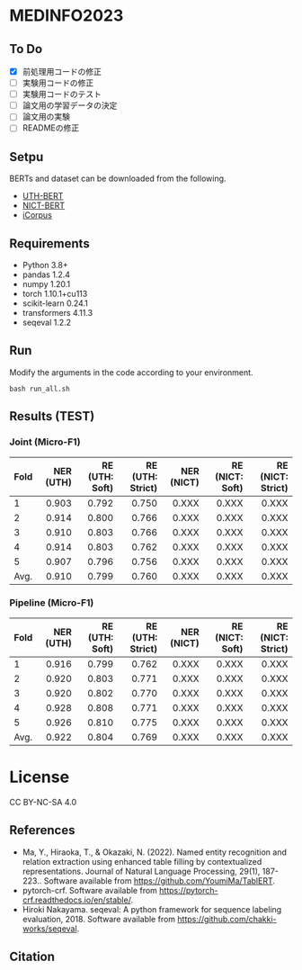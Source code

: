 # MEDINFO2023

## To Do

- [x] 前処理用コードの修正
- [ ] 実験用コードの修正
- [ ] 実験用コードのテスト
- [ ] 論文用の学習データの決定
- [ ] 論文用の実験
- [ ] READMEの修正

## Setpu

BERTs and dataset can be downloaded from the following.
- [UTH-BERT](https://ai-health.m.u-tokyo.ac.jp/home/research/uth-bert)
- [NICT-BERT](https://alaginrc.nict.go.jp/nict-bert/index.html)
- [iCorpus](https://ai-health.m.u-tokyo.ac.jp/home/research/corpus)

## Requirements

- Python 3.8+
- pandas 1.2.4
- numpy 1.20.1
- torch 1.10.1+cu113
- scikit-learn 0.24.1
- transformers 4.11.3
- seqeval 1.2.2

## Run

Modify the arguments in the code according to your environment.

```
bash run_all.sh
```

## Results (TEST)

### Joint (Micro-F1)

| Fold | NER (UTH) |RE (UTH: Soft)| RE (UTH: Strict)| NER (NICT) |RE (NICT: Soft)|RE (NICT: Strict)|
|:---|---:|---:|---:|---:|---:|---:|
|1 |0.903|0.792|0.750|0.XXX|0.XXX|0.XXX|
|2 |0.914|0.800|0.766|0.XXX|0.XXX|0.XXX|
|3 |0.910|0.803|0.766|0.XXX|0.XXX|0.XXX|
|4 |0.914|0.803|0.762|0.XXX|0.XXX|0.XXX|
|5 |0.907|0.796|0.756|0.XXX|0.XXX|0.XXX|
|Avg. |0.910|0.799|0.760|0.XXX|0.XXX|0.XXX|

### Pipeline (Micro-F1)

| Fold | NER (UTH) |RE (UTH: Soft)| RE (UTH: Strict)| NER (NICT) |RE (NICT: Soft)|RE (NICT: Strict)|
|:---|---:|---:|---:|---:|---:|---:|
|1 |0.916|0.799|0.762|0.XXX|0.XXX|0.XXX|
|2 |0.920|0.803|0.771|0.XXX|0.XXX|0.XXX|
|3 |0.920|0.802|0.770|0.XXX|0.XXX|0.XXX|
|4 |0.928|0.808|0.771|0.XXX|0.XXX|0.XXX|
|5 |0.926|0.810|0.775|0.XXX|0.XXX|0.XXX|
|Avg. |0.922|0.804|0.769|0.XXX|0.XXX|0.XXX|

# License
CC BY-NC-SA 4.0

## References

- Ma, Y., Hiraoka, T., & Okazaki, N. (2022). Named entity recognition and relation extraction using enhanced table filling by contextualized representations. Journal of Natural Language Processing, 29(1), 187-223.. Software available from https://github.com/YoumiMa/TablERT.
- pytorch-crf. Software available from https://pytorch-crf.readthedocs.io/en/stable/.
- Hiroki Nakayama. seqeval: A python framework for sequence labeling evaluation, 2018. Software available from https://github.com/chakki-works/seqeval.

## Citation

```
```
